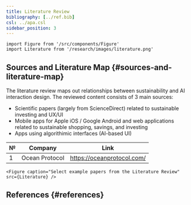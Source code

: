 ```yaml
---
title: Literature Review
bibliography: [../ref.bib]
csl: ../apa.csl
sidebar_position: 3
---
```


``` mdx-code-block
import Figure from '/src/components/Figure'
import Literature from '/research/images/literature.png'
```

## Sources and Literature Map {#sources-and-literature-map}

The literature review maps out relationships between sustainability and AI interaction design. The reviewed content consists of 3 main sources:

-   Scientific papers (largely from ScienceDirect) related to sustainable investing and UX/UI
-   Mobile apps for Apple iOS / Google Android and web applications related to sustainable shopping, savings, and investing
-   Apps using algorithimic interfaces (AI-based UI)

| №   | Company        | Link                       |
|-----|----------------|----------------------------|
| 1   | Ocean Protocol | https://oceanprotocol.com/ |

``` mdx-code-block
<Figure caption="Select example papers from the Literature Review" src={Literature} />
```

## References {#references}
